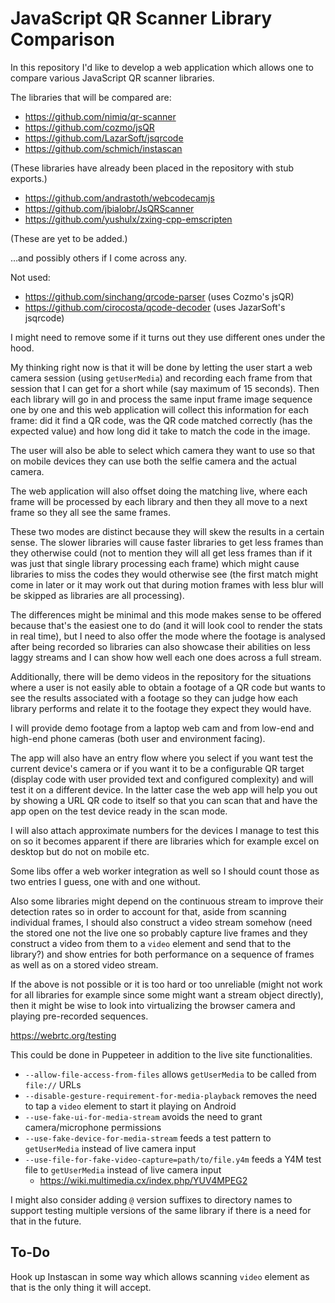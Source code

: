 #  JavaScript QR Scanner Library Comparison

In this repository I'd like to develop a web application which allows one to compare various
JavaScript QR scanner libraries.

The libraries that will be compared are:

- https://github.com/nimiq/qr-scanner
- https://github.com/cozmo/jsQR
- https://github.com/LazarSoft/jsqrcode
- https://github.com/schmich/instascan

(These libraries have already been placed in the repository with stub exports.)

- https://github.com/andrastoth/webcodecamjs
- https://github.com/jbialobr/JsQRScanner
- https://github.com/yushulx/zxing-cpp-emscripten

(These are yet to be added.)

…and possibly others if I come across any.

Not used:

- https://github.com/sinchang/qrcode-parser (uses Cozmo's jsQR)
- https://github.com/cirocosta/qcode-decoder (uses JazarSoft's jsqrcode)

I might need to remove some if it turns out they use different ones under the hood.

My thinking right now is that it will be done by letting the user start a web camera session
(using `getUserMedia`) and recording each frame from that session that I can get for a short
while (say maximum of 15 seconds). Then each library will go in and process the same input
frame image sequence one by one and this web application will collect this information for
each frame: did it find a QR code, was the QR code matched correctly (has the expected value)
and how long did it take to match the code in the image.

The user will also be able to select which camera they want to use so that on mobile devices
they can use both the selfie camera and the actual camera.

The web application will also offset doing the matching live, where each frame will be processed
by each library and then they all move to a next frame so they all see the same frames.

These two modes are distinct because they will skew the results in a certain sense. The slower
libraries will cause faster libraries to get less frames than they otherwise could (not to
mention they will all get less frames than if it was just that single library processing each
frame) which might cause libraries to miss the codes they would otherwise see (the first match
might come in later or it may work out that during motion frames with less blur will be skipped
as libraries are all processing).

The differences might be minimal and this mode makes sense to be offered because that's the
easiest one to do (and it will look cool to render the stats in real time), but I need to
also offer the mode where the footage is analysed after being recorded so libraries can also
showcase their abilities on less laggy streams and I can show how well each one does across a
full stream.

Additionally, there will be demo videos in the repository for the situations where a user is
not easily able to obtain a footage of a QR code but wants to see the results associated with
a footage so they can judge how each library performs and relate it to the footage they expect
they would have.

I will provide demo footage from a laptop web cam and from low-end and high-end phone cameras
(both user and environment facing).

The app will also have an entry flow where you select if you want test the current device's
camera or if you want it to be a configurable QR target (display code with user provided text
and configured complexity) and will test it on a different device. In the latter case the web
app will help you out by showing a URL QR code to itself so that you can scan that and have
the app open on the test device ready in the scan mode.

I will also attach approximate numbers for the devices I manage to test this on so it becomes
apparent if there are libraries which for example excel on desktop but do not on mobile etc.

Some libs offer a web worker integration as well so I should count those as two
entries I guess, one with and one without.

Also some libraries might depend on the continuous stream to improve their detection
rates so in order to account for that, aside from scanning individual frames,
I should also construct a video stream somehow (need the stored one not the live
one so probably capture live frames and they construct a video from them to a
`video` element and send that to the library?) and show entries for both performance
on a sequence of frames as well as on a stored video stream.

If the above is not possible or it is too hard or too unreliable (might not work
for all libraries for example since some might want a stream object directly),
then it might be wise to look into virtualizing the browser camera and playing
pre-recorded sequences.

https://webrtc.org/testing

This could be done in Puppeteer in addition to the live site functionalities.

- `--allow-file-access-from-files` allows `getUserMedia` to be called from `file://` URLs
- `--disable-gesture-requirement-for-media-playback` removes the need to tap a `video` element to start it playing on Android
- `--use-fake-ui-for-media-stream` avoids the need to grant camera/microphone permissions
- `--use-fake-device-for-media-stream` feeds a test pattern to `getUserMedia` instead of live camera input
- `--use-file-for-fake-video-capture=path/to/file.y4m` feeds a Y4M test file to `getUserMedia` instead of live camera input
  - https://wiki.multimedia.cx/index.php/YUV4MPEG2

I might also consider adding `@` version suffixes to directory names to support
testing multiple versions of the same library if there is a need for that in the
future.

## To-Do

Hook up Instascan in some way which allows scanning `video` element as that is
the only thing it will accept.
